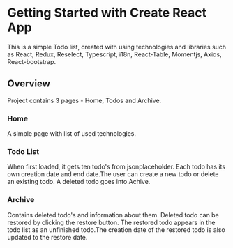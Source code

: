 # Getting Started with Create React App

This is a simple Todo list, created with using technologies and libraries such as React, Redux, Reselect, Typescript, i18n, React-Table, Momentjs, Axios, React-bootstrap.

## Overview
Project contains 3 pages - Home, Todos and Archive.

### Home
A simple page with list of used technologies.

### Todo List
When first loaded, it gets ten todo's from jsonplaceholder. Each todo has its own creation date and end date.The user can create a new todo or delete an existing todo. A deleted todo goes into Achive.

### Archive
Contains deleted todo's and information about them. Deleted todo can be restored by clicking the restore button. The restored todo appears in the todo list as an unfinished todo.The creation date of the restored todo is also updated to the restore date.
